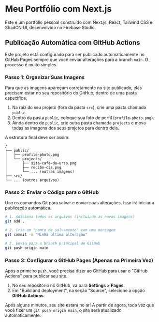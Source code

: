 # Meu Portfólio com Next.js

Este é um portfólio pessoal construído com Next.js, React, Tailwind CSS e ShadCN UI, desenvolvido no Firebase Studio.

## Publicação Automática com GitHub Actions

Este projeto está configurado para ser publicado automaticamente no GitHub Pages sempre que você enviar alterações para a branch `main`. O processo é muito simples.

### Passo 1: Organizar Suas Imagens

Para que as imagens apareçam corretamente no site publicado, elas precisam estar no seu repositório do GitHub, dentro de uma pasta específica.

1.  Na raiz do seu projeto (fora da pasta `src`), crie uma pasta chamada `public`.
2.  Dentro da pasta `public`, coloque sua foto de perfil (`profile-photo.png`).
3.  Ainda dentro de `public`, crie outra pasta chamada `projects` e mova todas as imagens dos seus projetos para dentro dela.

A estrutura final deve ser assim:
```
/
├── public/
│   ├── profile-photo.png
│   └── projects/
│       ├── site-cafe-do-urso.png
│       ├── recibo-cis.png
│       └── ... (outras imagens)
├── src/
└── ... (outros arquivos)
```

### Passo 2: Enviar o Código para o GitHub

Use os comandos Git para salvar e enviar suas alterações. Isso irá iniciar a publicação automática.

```bash
# 1. Adiciona todos os arquivos (incluindo as novas imagens)
git add .

# 2. Cria um "ponto de salvamento" com uma mensagem
git commit -m "Minha última alteração"

# 3. Envia para a branch principal do GitHub
git push origin main
```

### Passo 3: Configurar o GitHub Pages (Apenas na Primeira Vez)

Após o primeiro `push`, você precisa dizer ao GitHub para usar o "GitHub Actions" para publicar seu site.

1.  No seu repositório no GitHub, vá para **Settings > Pages**.
2.  Em "Build and deployment", na seção "Source", selecione a opção **GitHub Actions**.

Após alguns minutos, seu site estará no ar! A partir de agora, toda vez que você fizer um `git push origin main`, o site será atualizado automaticamente.

